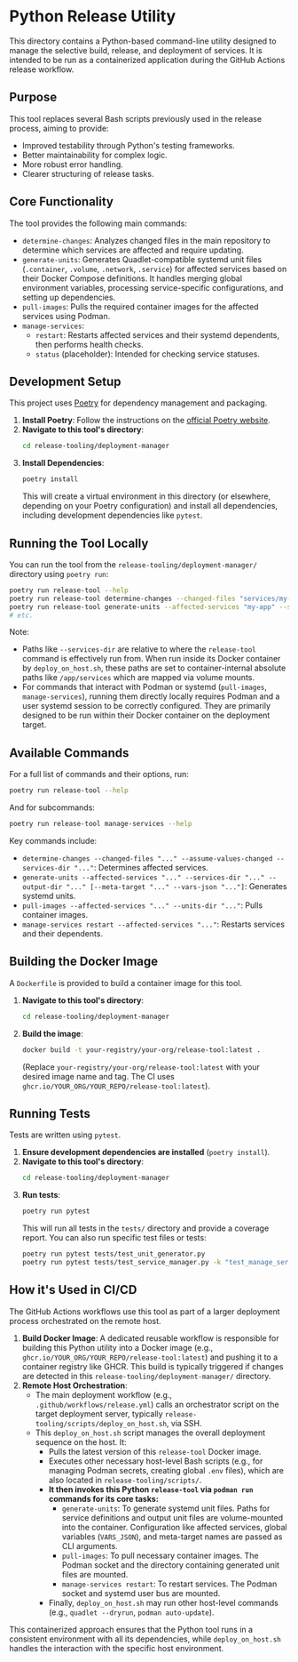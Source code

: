 # Python Release Utility

This directory contains a Python-based command-line utility designed to manage the selective build, release, and deployment of services. It is intended to be run as a containerized application during the GitHub Actions release workflow.

## Purpose

This tool replaces several Bash scripts previously used in the release process, aiming to provide:
- Improved testability through Python's testing frameworks.
- Better maintainability for complex logic.
- More robust error handling.
- Clearer structuring of release tasks.

## Core Functionality

The tool provides the following main commands:

- `determine-changes`: Analyzes changed files in the main repository to determine which services are affected and require updating.
- `generate-units`: Generates Quadlet-compatible systemd unit files (`.container`, `.volume`, `.network`, `.service`) for affected services based on their Docker Compose definitions. It handles merging global environment variables, processing service-specific configurations, and setting up dependencies.
- `pull-images`: Pulls the required container images for the affected services using Podman.
- `manage-services`:
    - `restart`: Restarts affected services and their systemd dependents, then performs health checks.
    - `status` (placeholder): Intended for checking service statuses.

## Development Setup

This project uses [Poetry](https://python-poetry.org/) for dependency management and packaging.

1.  **Install Poetry**: Follow the instructions on the [official Poetry website](https://python-poetry.org/docs/#installation).
2.  **Navigate to this tool's directory**:
    ```bash
    cd release-tooling/deployment-manager
    ```
3.  **Install Dependencies**:
    ```bash
    poetry install
    ```
    This will create a virtual environment in this directory (or elsewhere, depending on your Poetry configuration) and install all dependencies, including development dependencies like `pytest`.

## Running the Tool Locally

You can run the tool from the `release-tooling/deployment-manager/` directory using `poetry run`:

```bash
poetry run release-tool --help
poetry run release-tool determine-changes --changed-files "services/my-app/some_file.py" # (Path relative to project root if running tool from project root via an alias)
poetry run release-tool generate-units --affected-services "my-app" --services-dir "../../../services" --output-dir "./test_output_units" --vars-json "{\"GLOBAL_VAR\":\"global_value\"}" # Example paths if running from pytool dir
# etc.
```

Note:
- Paths like `--services-dir` are relative to where the `release-tool` command is effectively run from. When run inside its Docker container by `deploy_on_host.sh`, these paths are set to container-internal absolute paths like `/app/services` which are mapped via volume mounts.
- For commands that interact with Podman or systemd (`pull-images`, `manage-services`), running them directly locally requires Podman and a user systemd session to be correctly configured. They are primarily designed to be run within their Docker container on the deployment target.

## Available Commands

For a full list of commands and their options, run:
```bash
poetry run release-tool --help
```
And for subcommands:
```bash
poetry run release-tool manage-services --help
```

Key commands include:
- `determine-changes --changed-files "..." --assume-values-changed --services-dir "..."`: Determines affected services.
- `generate-units --affected-services "..." --services-dir "..." --output-dir "..." [--meta-target "..." --vars-json "..."]`: Generates systemd units.
- `pull-images --affected-services "..." --units-dir "..."`: Pulls container images.
- `manage-services restart --affected-services "..."`: Restarts services and their dependents.

## Building the Docker Image

A `Dockerfile` is provided to build a container image for this tool.

1.  **Navigate to this tool's directory**:
    ```bash
    cd release-tooling/deployment-manager
    ```
2.  **Build the image**:
    ```bash
    docker build -t your-registry/your-org/release-tool:latest .
    ```
    (Replace `your-registry/your-org/release-tool:latest` with your desired image name and tag. The CI uses `ghcr.io/YOUR_ORG/YOUR_REPO/release-tool:latest`).

## Running Tests

Tests are written using `pytest`.

1.  **Ensure development dependencies are installed** (`poetry install`).
2.  **Navigate to this tool's directory**:
    ```bash
    cd release-tooling/deployment-manager
    ```
3.  **Run tests**:
    ```bash
    poetry run pytest
    ```
    This will run all tests in the `tests/` directory and provide a coverage report.
    You can also run specific test files or tests:
    ```bash
    poetry run pytest tests/test_unit_generator.py
    poetry run pytest tests/test_service_manager.py -k "test_manage_services_restart_simple_success"
    ```

## How it's Used in CI/CD

The GitHub Actions workflows use this tool as part of a larger deployment process orchestrated on the remote host.

1.  **Build Docker Image**: A dedicated reusable workflow is responsible for building this Python utility into a Docker image (e.g., `ghcr.io/YOUR_ORG/YOUR_REPO/release-tool:latest`) and pushing it to a container registry like GHCR. This build is typically triggered if changes are detected in this `release-tooling/deployment-manager/` directory.
2.  **Remote Host Orchestration**:
    *   The main deployment workflow (e.g., `.github/workflows/release.yml`) calls an orchestrator script on the target deployment server, typically `release-tooling/scripts/deploy_on_host.sh`, via SSH.
    *   This `deploy_on_host.sh` script manages the overall deployment sequence on the host. It:
        *   Pulls the latest version of this `release-tool` Docker image.
        *   Executes other necessary host-level Bash scripts (e.g., for managing Podman secrets, creating global `.env` files), which are also located in `release-tooling/scripts/`.
        *   **It then invokes this Python `release-tool` via `podman run` commands for its core tasks:**
            *   `generate-units`: To generate systemd unit files. Paths for service definitions and output unit files are volume-mounted into the container. Configuration like affected services, global variables (`VARS_JSON`), and meta-target names are passed as CLI arguments.
            *   `pull-images`: To pull necessary container images. The Podman socket and the directory containing generated unit files are mounted.
            *   `manage-services restart`: To restart services. The Podman socket and systemd user bus are mounted.
        *   Finally, `deploy_on_host.sh` may run other host-level commands (e.g., `quadlet --dryrun`, `podman auto-update`).

This containerized approach ensures that the Python tool runs in a consistent environment with all its dependencies, while `deploy_on_host.sh` handles the interaction with the specific host environment.
```
